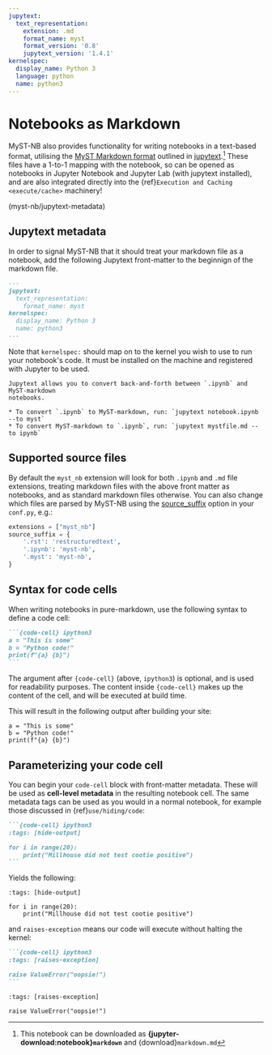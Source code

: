 ```yaml
---
jupytext:
  text_representation:
    extension: .md
    format_name: myst
    format_version: '0.8'
    jupytext_version: '1.4.1'
kernelspec:
  display_name: Python 3
  language: python
  name: python3
---
```

# Notebooks as Markdown

MyST-NB also provides functionality for writing notebooks in a text-based format,
utilising the [MyST Markdown format](https://jupytext.readthedocs.io/en/latest/formats.html#myst-markdown) outlined in [jupytext](https://jupytext.readthedocs.io).[^download]
These files have a 1-to-1 mapping with the notebook, so can be opened as notebooks
in Jupyter Notebook and Jupyter Lab (with jupytext installed), and are also integrated
directly into the {ref}`Execution and Caching <execute/cache>` machinery!

[^download]: This notebook can be downloaded as
            **{jupyter-download:notebook}`markdown`** and {download}`markdown.md`


(myst-nb/jupytext-metadata)
## Jupytext metadata

In order to signal MyST-NB that it should treat your markdown file as a notebook,
add the following Jupytext front-matter to the beginnign of the markdown file.

```md
---
jupytext:
  text_representation:
    format_name: myst
kernelspec:
  display_name: Python 3
  name: python3
---
```

Note that `kernelspec:` should map on to the kernel you wish to use to run your
notebook's code. It must be installed on the machine and registered with Jupyter to
be used.

```{tip}
Jupytext allows you to convert back-and-forth between `.ipynb` and MyST-markdown
notebooks.

* To convert `.ipynb` to MyST-markdown, run: `jupytext notebook.ipynb --to myst`
* To convert MyST-markdown to `.ipynb`, run: `jupytext mystfile.md --to ipynb`
```

## Supported source files

By default the `myst_nb` extension will look for both `.ipynb` and `.md` file extensions,
treating markdown files with the above front matter as notebooks, and as standard
markdown files otherwise. You can also change which files are parsed by MyST-NB using
the [source_suffix](https://www.sphinx-doc.org/en/master/usage/configuration.html#confval-source_suffix)
option in your `conf.py`, e.g.:

```python
extensions = ["myst_nb"]
source_suffix = {
    '.rst': 'restructuredtext',
    '.ipynb': 'myst-nb',
    '.myst': 'myst-nb',
}
```

## Syntax for code cells

When writing notebooks in pure-markdown, use the following syntax to define a code cell:

````md
```{code-cell} ipython3
a = "This is some"
b = "Python code!"
print(f"{a} {b}")
```
````

The argument after `{code-cell}` (above, `ipython3`) is optional, and is used for
readability purposes. The content inside `{code-cell}` makes up the content of the cell,
and will be executed at build time.

This will result in the following output after building your site:

```{code-cell} ipython3
a = "This is some"
b = "Python code!"
print(f"{a} {b}")
```

## Parameterizing your code cell

You can begin your `code-cell` block with front-matter metadata. These will be used
as **cell-level metadata** in the resulting notebook cell.
The same metadata tags can be used as you would in a normal notebook,
for example those discussed in {ref}`use/hiding/code`:

````md
```{code-cell} ipython3
:tags: [hide-output]

for i in range(20):
    print("Millhouse did not test cootie positive")
```
````

Yields the following:

```{code-cell} ipython3
:tags: [hide-output]

for i in range(20):
    print("Millhouse did not test cootie positive")
```

and `raises-exception` means our code will execute without halting the kernel:

````md
```{code-cell} ipython3
:tags: [raises-exception]

raise ValueError("oopsie!")
```
````

```{code-cell} ipython3
:tags: [raises-exception]

raise ValueError("oopsie!")
```
